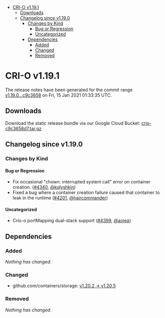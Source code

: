- [CRI-O v1.19.1](#cri-o-v1191)
  - [Downloads](#downloads)
  - [Changelog since v1.19.0](#changelog-since-v1190)
    - [Changes by Kind](#changes-by-kind)
      - [Bug or Regression](#bug-or-regression)
      - [Uncategorized](#uncategorized)
    - [Dependencies](#dependencies)
      - [Added](#added)
      - [Changed](#changed)
      - [Removed](#removed)

# CRI-O v1.19.1

The release notes have been generated for the commit range
[v1.19.0...c9c3658](https://github.com/cri-o/cri-o/compare/v1.19.0...c9c3658d7ac818c560c4457aa85e483d8235e927) on Fri, 15 Jan 2021 01:33:35 UTC.

## Downloads

Download the static release bundle via our Google Cloud Bucket:
[crio-c9c3658d7.tar.gz][0]

[0]: https://storage.googleapis.com/k8s-conform-cri-o/artifacts/crio-c9c3658d7.tar.gz

## Changelog since v1.19.0

### Changes by Kind

#### Bug or Regression
 - Fix occasional "chown: interrupted system call" error on container creation. ([#4340](https://github.com/cri-o/cri-o/pull/4340), [@kolyshkin](https://github.com/kolyshkin))
 - Fixed a bug where a container creation failure caused that container to leak in the runtime ([#4201](https://github.com/cri-o/cri-o/pull/4201), [@haircommander](https://github.com/haircommander))

#### Uncategorized
 - Crio-o portMapping dual-stack support ([#4399](https://github.com/cri-o/cri-o/pull/4399), [@aojea](https://github.com/aojea))

## Dependencies

### Added
_Nothing has changed._

### Changed
- github.com/containers/storage: [v1.20.2 → v1.20.5](https://github.com/containers/storage/compare/v1.20.2...v1.20.5)

### Removed
_Nothing has changed._
